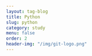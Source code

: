 ```yaml
---
layout: tag-blog
title: Python
slug: python
category: study
menu: false
order: 2
header-img: "/img/git-logo.png"
---
```

